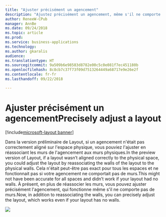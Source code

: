 ```yaml
---
title: "Ajuster précisément un agencement"
description: "Ajustez précisément un agencement, même s'il ne comporte pas de murs."
author: ReneeW-CPub
manager: AnnBe
ms.date: 09/24/2018
ms.topic: article
ms.prod: 
ms.service: business-applications
ms.technology: 
ms.author: gkaralis
audience: 
ms.translationtype: HT
ms.sourcegitcommit: 9a509b6e98583d8782e00c5c0e081f7ec451180b
ms.openlocfilehash: 8c8cb7c37f73f09d7513264449a68717e9e26e2f
ms.contentlocale: fr-fr
ms.lasthandoff: 09/22/2018

---
```


# <a name="precisely-adjust-a-layout"></a><span data-ttu-id="58f9e-103">Ajuster précisément un agencement</span><span class="sxs-lookup"><span data-stu-id="58f9e-103">Precisely adjust a layout</span></span>

[!include[microsoft-layout banner](../includes/microsoft-layout.md)]

<span data-ttu-id="58f9e-104">Dans la version préliminaire de Layout, si un agencement n'était pas correctement aligné sur l'espace physique, vous pouviez l'ajuster en réassociant les murs de l'agencement aux murs physiques.</span><span class="sxs-lookup"><span data-stu-id="58f9e-104">In the preview version of Layout, if a layout wasn’t aligned correctly to the physical space, you could adjust the layout by reassociating the walls of the layout to the physical walls.</span></span> <span data-ttu-id="58f9e-105">Cela n'était peut-être pas exact pour tous les espaces et ne fonctionnait pas si votre agencement ne comportait pas de murs.</span><span class="sxs-lookup"><span data-stu-id="58f9e-105">This might not have been accurate for all spaces and didn’t work if your layout had no walls.</span></span> <span data-ttu-id="58f9e-106">À présent, en plus de réassocier les murs, vous pouvez ajuster précisément l'agencement, qui fonctionne même s'il ne comporte pas de murs.</span><span class="sxs-lookup"><span data-stu-id="58f9e-106">Now, in addition to reassociating the walls, you can precisely adjust the layout, which works even if your layout has no walls.</span></span>

![](media/0dc5fbc2667a5c8ab301fd2be37cd53e.jpg)

